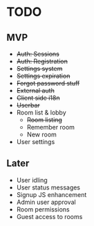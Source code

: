 TODO
====

MVP
---

* ~~Auth: Sessions~~
* ~~Auth: Registration~~
* ~~Settings system~~
* ~~Settings expiration~~
* ~~Forgot password stuff~~
* ~~External auth~~
* ~~Client side i18n~~
* ~~Userbar~~
* Room list & lobby
  * ~~Room listing~~
  * Remember room
  * New room
* User settings

Later
---

* User idling
* User status messages
* Signup JS enhancement
* Admin user approval
* Room permissions
* Guest access to rooms